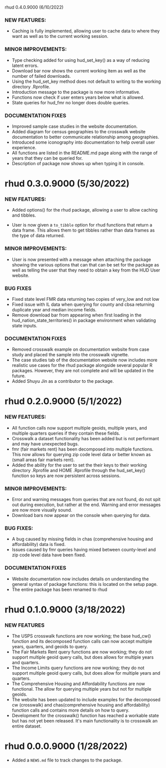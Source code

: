 rhud 0.4.0.9000 (6/10/2022)

### NEW FEATURES:
  
  * Caching is fully implemented, allowing user to cache data to where they 
  want as well as to the current working session. 
  
### MINOR IMPROVEMENTS:

  * Type checking added for using hud_set_key() as a way of reducing 
  latent errors. 
  * Download bar now shows the current working item as well as the 
  number of failed downloads.
  * Using the hud_set_key method does not default to writing to the working 
  directory .Rprofile.
  * Introduction message to the package is now more informative.
  * Functions now check if user enters years below what is allowed.
  * State queries for hud_fmr no longer does double queries.
  
### DOCUMENTATION FIXES
  
  * Improved sample case studies in the website documentation.
  * Added diagram for census geographies to the crosswalk website documentation
  to better communicate relationship among geographies.
  * Introduced some iconography into documentation to help 
  overall user experience. 
  * All functions are listed in the README.md page along with the range of years
  that they can be queried for.
  * Description of package now shows up when typing it in console.
  
rhud 0.3.0.9000 (5/30/2022)
============================

### NEW FEATURES:

  * Added options() for the rhud package, allowing a user to allow caching and 
  tibbles. 
   
  * User is now given a `to_tibble` option for rhud functions that return a
  data frame. This allows them to get tibbles rather than data frames as the type
  of data returned. 
  
### MINOR IMPROVEMENTS:

  * User is now presented with a message when attaching the package 
  showing the various options that can that can be set for the package as
  well as telling the user that they need to obtain a key from the HUD User
  website. 

### BUG FIXES

  * Fixed state level FMR data returning two copies of very_low and not low
  * Fixed issue with IL data when querying for county and cbsa returning 
  duplicate year and median income fields. 
  * Remove download bar from appearing when first loading in the 
  hud_nation_state_territories() in package environment when validating
  state inputs. 
  
### DOCUMENTATION FIXES

  * Removed crosswalk example on documentation website from case study and 
  placed the sample into the crosswalk vignette. 
  * The case studies tab of the documentation website now includes more 
  realistic use cases for the rhud package alongside several popular R packages.
  However, they are not complete and will be updated in the future. 
  * Added Shuyu Jin as a contributor to the package. 
  

rhud 0.2.0.9000 (5/1/2022)
============================

### NEW FEATURES:

  * All function calls now support multiple geoids, multiple years,
    and multiple quarters queries if they contain these fields.
  * Crosswalk a dataset functionality has been added but is not performant 
    and may have unexpected bugs.
  * fmr (fair markets rent) has been decomposed into
    multiple functions. This now allows for 
    querying zip code level data or better known as
    (small areas fair markets rent).
  * Added the ability for the user to set the their keys to their working
    directory .Rprofile and HOME .Rprofile through the hud_set_key() function 
    so keys are now persistent across sessions.
  
### MINOR IMPROVEMENTS:

  * Error and warning messages from queries that are not found, 
    do not spit out during execution, but rather at the end. Warning and
    error messages are now more visually sound.
  * Download bars now appear on the console when querying for data.

### BUG FIXES:

  * A bug caused by missing fields in chas 
    (comprehensive housing and affordability) data is fixed.
  * Issues caused by fmr queries having mixed between county-level and 
    zip code level data have been fixed.

### DOCUMENTATION FIXES

  * Website documentation now includes details on understanding the general syntax
    of package functions: this is located on the setup page.
  * The entire package has been renamed to rhud


rhud 0.1.0.9000 (3/18/2022)
=============================

### NEW FEATURES

  * The USPS crosswalk functions are now working; the base hud_cw() function 
  and its decomposed function calls can now accept multiple years, quarters,
  and geoids to query.
  * The Fair Markets Rent query functions are now working; they do not support
  multiple geoid query calls, but does allows for multiple years and quarters.
  * The Income Limits query functions are now working; they do not support
  multiple geoid query calls, but does allow for multiple years and quarters.
  * The Comprehensive Housing and Affordability functions are now functional.
  The allow for querying multiple years but not for multiple geoids. 
  * The website has been updated to include examples for the decomposed cw
  (crosswalk) and chas(comprehensive housing and affordability) function calls
  and contains more details on how to query.
  * Development for the crosswalk() function has reached a workable state 
  but has not yet been released. It's main functionality is to crosswalk 
  an entire dataset.

rhud 0.0.0.9000 (1/28/2022)
=============================
  
  * Added a `NEWS.md` file to track changes to the package.
